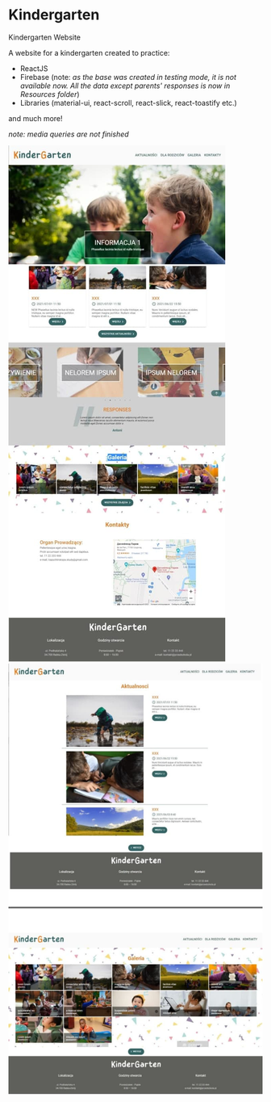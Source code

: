 # Kindergarten
Kindergarten Website

A website for a kindergarten created to practice:

* ReactJS
* Firebase (note: _as the base was created in testing mode, it is not available now. All the data except parents' responses is now in Resources folder_)
* Libraries (material-ui, react-scroll, react-slick, react-toastify etc.)
 
and much more!

_note: media queries are not finished_

![Kindergarten](https://github.com/Kapuchinskaya/Kindergarten/blob/main/kindergarten-1.jpg)
![Kindergarten](https://github.com/Kapuchinskaya/Kindergarten/blob/main/kindergarten-2.jpg)
